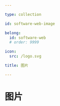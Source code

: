 ```yaml
---

type: collection

id: software-web-image

belong:
  id: software-web
  # order: 9999

icon:
  src: /logo.svg

title: 图片

---
```


# 图片

<ShowBreadcrumb />

<ShowResources />
